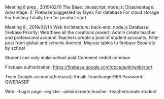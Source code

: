 Meeting 8 prep , 2019/02/11
The Base:
	Javascript, node.js:
	Disadvantage:
Advantage:
2. Firebase(suggested by faye):
	For database
	For cloud storage
	For hosting
	Totally free for product start

Meeting 8 , 2019/02/14
Web Architecture: back-end: node.js
Database: firebase
Priority:
Web(have all the creations power):
Admin create teacher and professional account
Teachers create a pool of student accounts.
Filter post from global and schools
Android:
Migrate tables to firebase
Separate by school

Student can only make school post
Comment-reddit common

Firebase authorization: https://firebase.google.com/docs/auth/web/start


Team Google accounts(firebase):
Email: Teamhunger966
Password: QWERASDF

 
Web:
-Login page
-register 
-admin/create teacher
-teacher/create student

